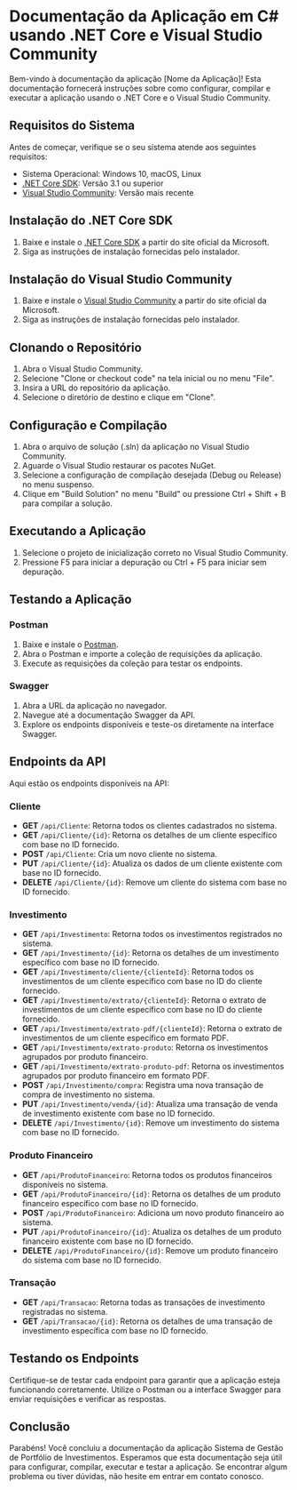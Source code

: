 # Documentação da Aplicação em C# usando .NET Core e Visual Studio Community

Bem-vindo à documentação da aplicação [Nome da Aplicação]! Esta documentação fornecerá instruções sobre como configurar, compilar e executar a aplicação usando o .NET Core e o Visual Studio Community.

## Requisitos do Sistema

Antes de começar, verifique se o seu sistema atende aos seguintes requisitos:

- Sistema Operacional: Windows 10, macOS, Linux
- [.NET Core SDK](https://dotnet.microsoft.com/download): Versão 3.1 ou superior
- [Visual Studio Community](https://visualstudio.microsoft.com/vs/community/): Versão mais recente

## Instalação do .NET Core SDK

1. Baixe e instale o [.NET Core SDK](https://dotnet.microsoft.com/download) a partir do site oficial da Microsoft.
2. Siga as instruções de instalação fornecidas pelo instalador.

## Instalação do Visual Studio Community

1. Baixe e instale o [Visual Studio Community](https://visualstudio.microsoft.com/vs/community/) a partir do site oficial da Microsoft.
2. Siga as instruções de instalação fornecidas pelo instalador.

## Clonando o Repositório

1. Abra o Visual Studio Community.
2. Selecione "Clone or checkout code" na tela inicial ou no menu "File".
3. Insira a URL do repositório da aplicação.
4. Selecione o diretório de destino e clique em "Clone".

## Configuração e Compilação

1. Abra o arquivo de solução (.sln) da aplicação no Visual Studio Community.
2. Aguarde o Visual Studio restaurar os pacotes NuGet.
3. Selecione a configuração de compilação desejada (Debug ou Release) no menu suspenso.
4. Clique em "Build Solution" no menu "Build" ou pressione Ctrl + Shift + B para compilar a solução.

## Executando a Aplicação

1. Selecione o projeto de inicialização correto no Visual Studio Community.
2. Pressione F5 para iniciar a depuração ou Ctrl + F5 para iniciar sem depuração.

## Testando a Aplicação

### Postman

1. Baixe e instale o [Postman](https://www.postman.com/downloads/).
2. Abra o Postman e importe a coleção de requisições da aplicação.
3. Execute as requisições da coleção para testar os endpoints.

### Swagger

1. Abra a URL da aplicação no navegador.
2. Navegue até a documentação Swagger da API.
3. Explore os endpoints disponíveis e teste-os diretamente na interface Swagger.

## Endpoints da API

Aqui estão os endpoints disponíveis na API:

### Cliente

- **GET** `/api/Cliente`: Retorna todos os clientes cadastrados no sistema.
- **GET** `/api/Cliente/{id}`: Retorna os detalhes de um cliente específico com base no ID fornecido.
- **POST** `/api/Cliente`: Cria um novo cliente no sistema.
- **PUT** `/api/Cliente/{id}`: Atualiza os dados de um cliente existente com base no ID fornecido.
- **DELETE** `/api/Cliente/{id}`: Remove um cliente do sistema com base no ID fornecido.

### Investimento

- **GET** `/api/Investimento`: Retorna todos os investimentos registrados no sistema.
- **GET** `/api/Investimento/{id}`: Retorna os detalhes de um investimento específico com base no ID fornecido.
- **GET** `/api/Investimento/cliente/{clienteId}`: Retorna todos os investimentos de um cliente específico com base no ID do cliente fornecido.
- **GET** `/api/Investimento/extrato/{clienteId}`: Retorna o extrato de investimentos de um cliente específico com base no ID do cliente fornecido.
- **GET** `/api/Investimento/extrato-pdf/{clienteId}`: Retorna o extrato de investimentos de um cliente específico em formato PDF.
- **GET** `/api/Investimento/extrato-produto`: Retorna os investimentos agrupados por produto financeiro.
- **GET** `/api/Investimento/extrato-produto-pdf`: Retorna os investimentos agrupados por produto financeiro em formato PDF.
- **POST** `/api/Investimento/compra`: Registra uma nova transação de compra de investimento no sistema.
- **PUT** `/api/Investimento/venda/{id}`: Atualiza uma transação de venda de investimento existente com base no ID fornecido.
- **DELETE** `/api/Investimento/{id}`: Remove um investimento do sistema com base no ID fornecido.

### Produto Financeiro

- **GET** `/api/ProdutoFinanceiro`: Retorna todos os produtos financeiros disponíveis no sistema.
- **GET** `/api/ProdutoFinanceiro/{id}`: Retorna os detalhes de um produto financeiro específico com base no ID fornecido.
- **POST** `/api/ProdutoFinanceiro`: Adiciona um novo produto financeiro ao sistema.
- **PUT** `/api/ProdutoFinanceiro/{id}`: Atualiza os detalhes de um produto financeiro existente com base no ID fornecido.
- **DELETE** `/api/ProdutoFinanceiro/{id}`: Remove um produto financeiro do sistema com base no ID fornecido.

### Transação

- **GET** `/api/Transacao`: Retorna todas as transações de investimento registradas no sistema.
- **GET** `/api/Transacao/{id}`: Retorna os detalhes de uma transação de investimento específica com base no ID fornecido.

## Testando os Endpoints

Certifique-se de testar cada endpoint para garantir que a aplicação esteja funcionando corretamente. Utilize o Postman ou a interface Swagger para enviar requisições e verificar as respostas.

## Conclusão

Parabéns! Você concluiu a documentação da aplicação Sistema de Gestão de Portfólio de Investimentos. Esperamos que esta documentação seja útil para configurar, compilar, executar e testar a aplicação. Se encontrar algum problema ou tiver dúvidas, não hesite em entrar em contato conosco.
